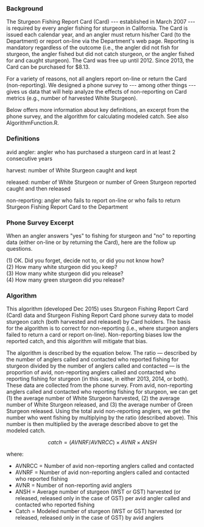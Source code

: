 
### Background
The Sturgeon Fishing Report Card (Card) --- established in March 2007 --- is required by every angler fishing for sturgeon in California. The Card is issued each calendar year, and an angler must return his/her Card (to the Department) or report on-line via the Department's web page. Reporting is mandatory regardless of the outcome (i.e., the angler did not fish for sturgeon, the angler fished but did not catch sturgeon, or the angler fished for and caught sturgeon). The Card was free up until 2012. Since 2013, the Card can be purchased for $8.13.

For a variety of reasons, not all anglers report on-line or return the Card (non-reporting). We designed a phone survey to --- among other things --- gives us data that will help analyze the effects of non-reporting on Card metrics (e.g., number of harvested White Sturgeon).  

Below offers more information about key definitions, an excerpt from the phone survey, and the algorithm for calculating modeled catch. See also AlgorithmFunction.R.

### Definitions

avid angler: angler who has purchased a sturgeon card in at least 2 consecutive years  

harvest: number of White Sturgeon caught and kept

released: number of White Sturgeon or number of Green Sturgeon reported caught and then released

non-reporting: angler who fails to report on-line or who fails to return Sturgeon Fishing Report Card to the Department

### Phone Survey Excerpt

When an angler answers "yes" to fishing for sturgeon and "no" to reporting data (either on-line or by returning the Card), here are the follow up questions.

(1) OK. Did you forget, decide not to, or did you not know how?  
(2) How many white sturgeon did you keep?  
(3) How many white sturgeon did you release?  
(4) How many green sturgeon did you release?  

### Algorithm

This algorithm (developed Dec 2015) uses Sturgeon Fishing Report Card (Card) data and Sturgeon Fishing Report Card phone survey data to model sturgeon catch (both harvested and released) by Card holders. The basis for the algorithm is to correct for non-reporting (i.e., where sturgeon anglers failed to return a card or report on-line). Non-reporting biases low the reported catch, and this algorithm will mitigate that bias.  

The algorithm is described by the equation below. The ratio — described by  the number of anglers called and contacted who reported fishing for sturgeon divided by the number of anglers called and contacted — is the proportion of avid, non-reporting anglers called and contacted who reporting fishing for sturgeon (in this case, in either 2013, 2014, or both). These data are collected from the phone survey. From avid, non-reporting anglers called and contacted who reporting fishing for sturgeon, we can get (1) the average number of White Sturgeon harvested, (2) the average number of White Sturgeon released, and (3) the average number of Green Sturgeon released. Using the total avid non-reporting anglers, we get the number who went fishing by multiplying by the ratio (described above). This number is then multiplied by the average described above to get the modeled catch.

$$catch = (AVNRF/AVNRCC) × AVNR × ANSH$$     

where:  
  * AVNRCC  = Number of avid non-reporting anglers called and contacted  
  * AVNRF   = Number of avid non-reporting anglers called and contacted who reported fishing  
  * AVNR    = Number of non-reporting avid anglers  
  * ANSH    = Average number of sturgeon (WST or GST) harvested (or released, released only in the case of GST)                per avid angler called and contacted who reported fishing  
  * Catch   = Modeled number of sturgeon (WST or GST) harvested (or released, released only in the case of GST)                by avid anglers  
